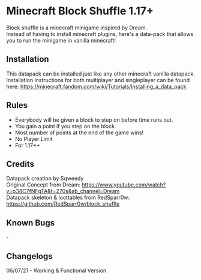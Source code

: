 # Minecraft Block Shuffle 1.17+

Block shuffle is a minecraft minigame inspired by Dream.\
Instead of having to install minecraft plugins, here's a data-pack that allows you to run the minigame in vanilla minecraft!

## Installation
This datapack can be installed just like any other minecraft vanilla datapack.\
Installation instructions for both multiplayer and singleplayer can be found here: https://minecraft.fandom.com/wiki/Tutorials/Installing_a_data_pack

## Rules
- Everybody will be given a block to step on before time runs out.
- You gain a point if you step on the block.
- Most number of points at the end of the game wins!
- No Player Limit
- For 1.17++

## Credits
Datapack creation by Sqweedy\
Original Concept from Dream: https://www.youtube.com/watch?v=p34C7fNFgTA&t=270s&ab_channel=Dream \
Datapack skeleton & loottables from RedSparr0w: https://github.com/RedSparr0w/block_shuffle

## Known Bugs
\-

## Changelogs
06/07/21 - Working & Functional Version
